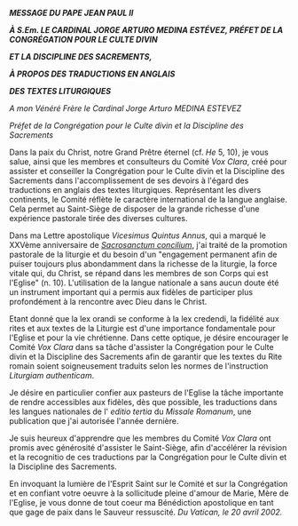 ***MESSAGE DU PAPE JEAN PAUL II***

***À S.Em. LE CARDINAL JORGE ARTURO MEDINA ESTÉVEZ, PRÉFET DE LA CONGRÉGATION POUR LE CULTE DIVIN***

***ET LA DISCIPLINE DES SACREMENTS,***

***À PROPOS DES TRADUCTIONS EN ANGLAIS***

***DES TEXTES LITURGIQUES***

*A mon Vénéré Frère le Cardinal Jorge Arturo MEDINA ESTEVEZ*

*Préfet de la Congrégation pour le Culte divin et la Discipline des Sacrements*

Dans la paix du Christ, notre Grand Prêtre éternel (cf. *He* 5, 10), je vous salue, ainsi que les membres et consulteurs du Comité *Vox Clara*, créé pour assister et conseiller la Congrégation pour le Culte divin et la Discipline des Sacrements dans l'accomplissement de ses devoirs à l'égard des traductions en anglais des textes liturgiques. Représentant les divers continents, le Comité réflète le caractère international de la langue anglaise. Cela permet au Saint-Siège de disposer de la grande richesse d'une expérience pastorale tirée des diverses cultures.

Dans ma Lettre apostolique *Vicesimus Quintus Annus*, qui a marqué le XXVème anniversaire de *[Sacrosanctum concilium](http://localhost/archive/hist_councils/ii_vatican_council/documents/vat-ii_const_19631204_sacrosanctum-concilium_fr.html)*, j'ai traité de la promotion pastorale de la liturgie et du besoin d'un "engagement permanent afin de puiser toujours plus abondamment dans la richesse de la liturgie, la force vitale qui, du Christ, se répand dans les membres de son Corps qui est l'Eglise" (n. 10). L'utilisation de la langue nationale a sans aucun doute été un instrument important qui a permis aux fidèles de participer plus profondément à la rencontre avec Dieu dans le Christ.

Etant donné que la lex orandi se conforme à la lex credendi, la fidélité aux rites et aux textes de la Liturgie est d'une importance fondamentale pour l'Eglise et pour la vie chrétienne. Dans cette optique, je désire encourager le Comité *Vox Clara* dans sa tâche d'assister la Congrégation pour le Culte divin et la Discipline des Sacrements afin de garantir que les textes du Rite romain soient soigneusement traduits selon les normes de l'instruction *Liturgiam authenticam*.

Je désire en particulier confier aux pasteurs de l'Eglise la tâche importante de rendre accessibles aux fidèles, dès que possible, les traductions dans les langues nationales de l' *editio tertia* du *Missale Romanum*, une publication que j'ai autorisée l'année dernière.

Je suis heureux d'apprendre que les membres du Comité *Vox Clara* ont promis avec générosité d'assister le Saint-Siège, afin d'accélérer la révision et la recognitio de ces traductions par la Congrégation pour le Culte divin et la Discipline des Sacrements.

En invoquant la lumière de l'Esprit Saint sur le Comité et sur la Congrégation et en confiant votre oeuvre à la sollicitude pleine d'amour de Marie, Mère de l'Eglise, je vous donne de tout coeur ma Bénédiction apostolique en tant que gage de paix dans le Sauveur ressuscité. *Du Vatican, le 20 avril 2002.*